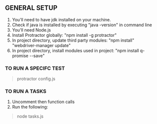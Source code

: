 ## GENERAL SETUP

1. You'll need to have jdk installed on your machine.
2. Check if java is installed by executing "java -version" in command line
3. You'll need Node.js 
4. Install Protractor globally:
   "npm install -g protractor"
5. In project directory, update third party modules:
   "npm install"
   "webdriver-manager update"
6. In project directory, install modules used in project:
   "npm install q-promise --save"


### TO RUN A SPECIFC TEST
> protractor config.js

### TO RUN A TASKS 
1. Uncomment then function calls
2. Run the following:
> node tasks.js
